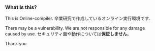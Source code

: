 ### What is this?

This is Online-compiler.
卒業研究で作成しているオンライン実行環境です.

There may be a vulnerability. We are not responsible for any damage caused by use.
セキュリティ面や動作については**保証しません**。

Thank you
